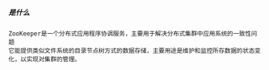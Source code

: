 ##### 是什么

```
ZooKeeper是一个分布式应用程序协调服务，主要用于解决分布式集群中应用系统的一致性问题
它能提供类似文件系统的目录节点树方式的数据存储，主要用途是维护和监控所存数据的状态变化，以实现对集群的管理。
```

